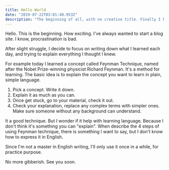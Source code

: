 ```yaml
---
title: Hello World
date: "2019-07-22T03:01:48.953Z"
description: "The beginning of all, with no creative title. Finally I build my own blog site. Using another language is a way to express the embarrassment."
---
```


Hello. This is the beginning. How exciting. I've always wanted to start a blog site. I know, procrastination is bad.

After slight struggle, I decide to focus on writing down what I learned each day, and trying to explain everything I thought I knew.

For example today I learned a concept called Feynman Technique, named after the Nobel Prize-winning physicist Richard Feynman. It's a method for learning. The basic idea is to explain the concept you want to learn in plain, simple language.

1. Pick a concept. Write it down.
2. Explain it as much as you can.
3. Once get stuck, go to your material, check it out.
4. Check your explanation, replace any complex terms with simpler ones. Make sure someone without any background can understand.

It a good technique. But I wonder if it help with learning language. Because I don't think it's something you can "explain". When describe the 4 steps of using Feynman technique, there is something I want to say, but I don't know how to express it in English.

Since I'm not a master in English writing, I'll only use it once in a while, for practice purpose.

No more gibberish. See you soon.
